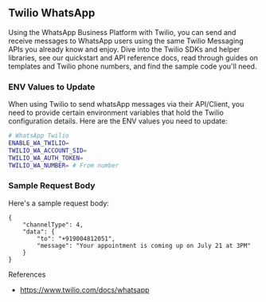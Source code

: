 ## Twilio WhatsApp

Using the WhatsApp Business Platform with Twilio, you can send and receive messages to WhatsApp users using the same Twilio Messaging APIs you already know and enjoy. Dive into the Twilio SDKs and helper libraries, see our quickstart and API reference docs, read through guides on templates and Twilio phone numbers, and find the sample code you'll need.

### ENV Values to Update

When using Twilio to send whatsApp messages via their API/Client, you need to provide certain environment variables that hold the Twilio configuration details. Here are the ENV values you need to update:

```sh
# WhatsApp Twilio
ENABLE_WA_TWILIO=
TWILIO_WA_ACCOUNT_SID=
TWILIO_WA_AUTH_TOKEN=
TWILIO_WA_NUMBER= # From number
```

### Sample Request Body

Here's a sample request body:

```jsonc
{
    "channelType": 4,
    "data": {
        "to": "+919004812051",
        "message": "Your appointment is coming up on July 21 at 3PM"
    }
}
```

References
- https://www.twilio.com/docs/whatsapp